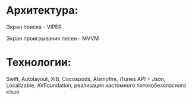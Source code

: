 # Архитектура:
Экран поиска - VIPER 

Экран проигрывания песен - MVVM

# Технологии:
Swift, Autolayout, XIB, Cocoapods, Alamofire, iTunes API + Json, Localizable, AVFoundation, реализация кастомного потокобезопасного кэша
